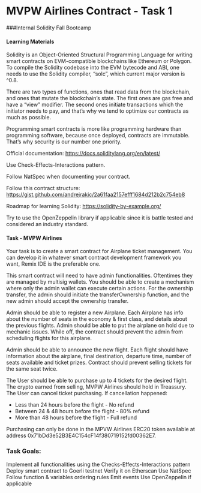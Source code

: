 # MVPW Airlines Contract - Task 1

###Internal Solidity Fall Bootcamp


#### Learning Materials
Solidity is an Object-Oriented Structural Programming Language for writing smart contracts on EVM-compatible blockchains like Ethereum or Polygon. To compile the Solidity codebase into the EVM bytecode and ABI, one needs to use the Solidity compiler, “solc”, which current major version is ^0.8.


There are two types of functions, ones that read data from the blockchain, and ones that mutate the blockchain’s state. The first ones are gas free and have a “view” modifier. The second ones initiate transactions which the initiator needs to pay, and that’s why we tend to optimize our contracts as much as possible.


Programming smart contracts is more like programming hardware than programming software, because once deployed, contracts are immutable. That’s why security is our number one priority.


Official documentation: https://docs.soliditylang.org/en/latest/

Use Check-Effects-Interactions pattern.

Follow NatSpec when documenting your contract.

Follow this contract structure: https://gist.github.com/andrejrakic/2a61faa2157efff1684d212b2c754eb8

Roadmap for learning Solidity: https://solidity-by-example.org/


Try to use the OpenZeppelin library if applicable since it is battle tested and considered an industry standard.


#### Task - MVPW Airlines


Your task is to create a smart contract for Airplane ticket management. You can develop it in whatever smart contract development framework you want, Remix IDE is the preferable one.


This smart contract will need to have admin functionalities. Oftentimes they are managed by multisig wallets. You should be able to create a mechanism where only the admin wallet can execute certain actions. For the ownership transfer, the admin should initiate the transferOwnership function, and the new admin should accept the ownership transfer.

Admin should be able to register a new Airplane. Each Airplane has info about the number of seats in the economy & first class, and details about the previous flights. Admin should be able to put the airplane on hold due to mechanic issues. While off, the contract should prevent the admin from scheduling flights for this airplane.


Admin should be able to announce the new flight. Each flight should have information about the airplane, final destination, departure time, number of seats available and ticket prizes. Contract should prevent selling tickets for the same seat twice.


The User should be able to purchase up to 4 tickets for the desired flight. The crypto earned from selling, MVPW Airlines should hold in Treassury. The User can cancel ticket purchasing. If cancellation happened:
- Less than 24 hours before the flight - No refund
- Between 24 & 48 hours before the flight - 80% refund
- More than 48 hours before the flight - Full refund


Purchasing can only be done in the MPVW Airlines ERC20 token available at address 0x71bDd3e52B3E4C154cF14f380719152fd00362E7.


### Task Goals:
Implement all functionalities using the Checks-Effects-Interactions pattern
Deploy smart contract to Goerli testnet
Verify it on Etherscan
Use NatSpec
Follow function & variables ordering rules
Emit events
Use OpenZeppelin if applicable


